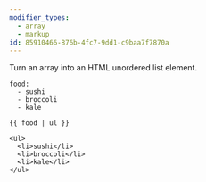 ```yaml
---
modifier_types:
  - array
  - markup
id: 85910466-876b-4fc7-9dd1-c9baa7f7870a
---
```

Turn an array into an HTML unordered list element.

```.language-yaml
food:
  - sushi
  - broccoli
  - kale
```

```
{{ food | ul }}
```

```.language-output
<ul>
  <li>sushi</li>
  <li>broccoli</li>
  <li>kale</li>
</ul>
```
